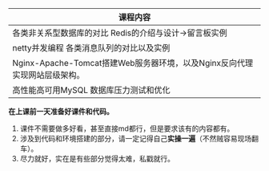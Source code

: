 | 课程内容                                                     |
| ------------------------------------------------------------ |
| 各类非关系型数据库的对比 Redis的介绍与设计->留言板实例       |
| netty并发编程 各类消息队列的对比以及实例                     |
| Nginx-Apache-Tomcat搭建Web服务器环境，以及Nginx反向代理实现网站层级架构。 |
| 高性能高可用MySQL 数据库压力测试和优化                       |

**在上课前一天准备好课件和代码。**

1. 课件不需要做多好看，甚至直接md都行，但是要求该有的内容都有。
2. 涉及到代码和环境搭建的部分，请一定记得自己**实操一遍**（不然贼容易现场翻车）。
3. 尽力就好，实在是有些部分觉得太难，私戳就行。

